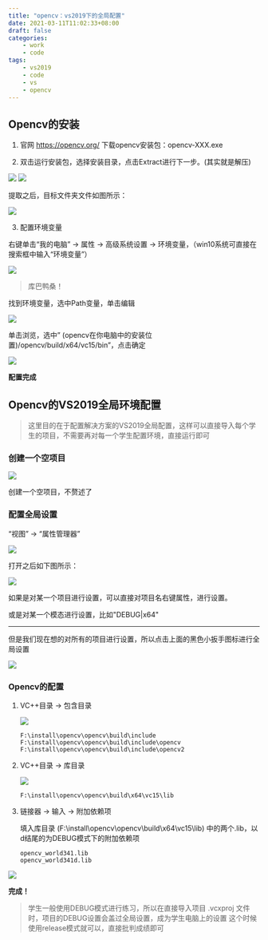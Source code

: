 ```yaml
---
title: "opencv：vs2019下的全局配置"
date: 2021-03-11T11:02:33+08:00
draft: false
categories:
    - work
    - code
tags:
    - vs2019
    - code
    - vs
    - opencv
---
```


## Opencv的安装

1. 官网 https://opencv.org/ 下载opencv安装包：opencv-XXX.exe

2. 双击运行安装包，选择安装目录，点击Extract进行下一步。(其实就是解压)

![](./images/1.png)
![](./images/2.png)

提取之后，目标文件夹文件如图所示：

![](images/3.png)

3. 配置环境变量

右键单击“我的电脑” → 属性 → 高级系统设置 → 环境变量，（win10系统可直接在搜索框中输入“环境变量”）

![](./images/4.png)

> 库巴鸭桑！

找到环境变量，选中Path变量，单击编辑

![](./images/5.jpg)

单击浏览，选中” (opencv在你电脑中的安装位置)/opencv/build/x64/vc15/bin”，点击确定

![](./images/6.jpg)

**配置完成**

## Opencv的VS2019全局环境配置

> 这里目的在于配置解决方案的VS2019全局配置，这样可以直接导入每个学生的项目，不需要再对每一个学生配置环境，直接运行即可

### 创建一个空项目

![](./images/7.jpg)

创建一个空项目，不赘述了

### 配置全局设置

“视图” → “属性管理器”

![](./images/8.jpg)

打开之后如下图所示：

![](./images/9.jpg)

如果是对某一个项目进行设置，可以直接对项目名右键属性，进行设置。

或是对某一个模态进行设置，比如"DEBUG|x64"

--------------------------------------

但是我们现在想的对所有的项目进行设置，所以点击上面的黑色小扳手图标进行全局设置

![](./images/10.jpg)

### Opencv的配置

1. VC++目录 → 包含目录

    ![](./images/11.jpg)

    ```
    F:\install\opencv\opencv\build\include
    F:\install\opencv\opencv\build\include\opencv
    F:\install\opencv\opencv\build\include\opencv2
    ```

2. VC++目录 → 库目录

    ![](./images/12.jpg)

    ```
    F:\install\opencv\opencv\build\x64\vc15\lib
    ```

3. 链接器 → 输入 → 附加依赖项

    填入库目录 (F:\install\opencv\opencv\build\x64\vc15\lib) 中的两个.lib，以d结尾的为DEBUG模式下的附加依赖项

    ```
    opencv_world341.lib
    opencv_world341d.lib
    ```

![](./images/15.jpg)



**完成！**

> 学生一般使用DEBUG模式进行练习，所以在直接导入项目 .vcxproj 文件时，项目的DEBUG设置会盖过全局设置，成为学生电脑上的设置
> 这个时候使用release模式就可以，直接批判成绩即可




